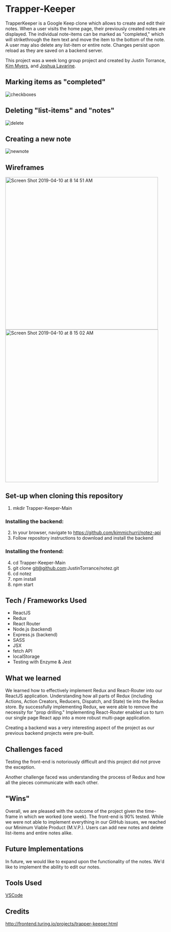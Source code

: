 # Trapper-Keeper
TrapperKeeper is a Google Keep clone which allows to create and edit their notes. When a user visits the home page, their previously created notes are displayed. The individual note-items can be marked as "completed," which will strikethrough the item text and move the item to the bottom of the note. A user may also delete any list-item or entire note. Changes persist upon reload as they are saved on a backend server. 

This project was a week long group project and created by Justin Torrance, [Kim Myers](https://github.com/kimmichurri), and [Joshua Lavarine](https://github.com/jlavar1).


## Marking items as "completed"
![checkboxes](https://user-images.githubusercontent.com/40274984/55854163-18d26200-5b21-11e9-8eed-ef6cd8ebaac1.gif)

## Deleting "list-items" and "notes"
![delete](https://user-images.githubusercontent.com/40274984/55854168-1b34bc00-5b21-11e9-924c-a2884dd0d545.gif)

## Creating a new note
![newnote](https://user-images.githubusercontent.com/40274984/55854175-1cfe7f80-5b21-11e9-9a93-4242ae3e4f24.gif)

## Wireframes
<img width="475" alt="Screen Shot 2019-04-10 at 8 14 51 AM" src="https://user-images.githubusercontent.com/40274984/55886348-c7e65c00-5b68-11e9-8cfe-23ecfd838352.png">
<img width="476" alt="Screen Shot 2019-04-10 at 8 15 02 AM" src="https://user-images.githubusercontent.com/40274984/55886353-c9b01f80-5b68-11e9-898b-ed1c64660b38.png">

## Set-up when cloning this repository
1) mkdir Trapper-Keeper-Main
### Installing the backend:
2) In your browser, navigate to https://github.com/kimmichurri/notez-api
3) Follow repository instructions to download and install the backend
### Installing the frontend:
4) cd Trapper-Keeper-Main
5) git clone git@github.com:JustinTorrance/notez.git
6) cd notez
7) npm install
8) npm start

## Tech / Frameworks Used
- ReactJS
- Redux
- React Router
- Node.js (backend)
- Express.js (backend)
- SASS
- JSX
- fetch API
- localStorage
- Testing with Enzyme & Jest

## What we learned
We learned how to effectively implement Redux and React-Router into our ReactJS application. Understanding how all parts of Redux (including Actions, Action Creators, Reducers, Dispatch, and State) tie into the Redux store. By successfully implementing Redux, we were able to remove the necessity for "prop drilling." Implementing React-Router enabled us to turn our single page React app into a more robust multi-page application. 

Creating a backend was a very interesting aspect of the project as our previous backend projects were pre-built.

## Challenges faced
Testing the front-end is notoriously difficult and this project did not prove the exception. 

Another challenge faced was understanding the process of Redux and how all the pieces communicate with each other. 

## "Wins"
Overall, we are pleased with the outcome of the project given the time-frame in which we worked (one week). The front-end is 90% tested. While we were not able to implement everything in our GitHub issues, we reached our Minimum Viable Product (M.V.P.). Users can add new notes and delete list-items and entire notes alike. 

## Future Implementations
In future, we would like to expand upon the functionality of the notes. We'd like to implement the ability to edit our notes. 

## Tools Used
[VSCode](https://code.visualstudio.com/)

## Credits
http://frontend.turing.io/projects/trapper-keeper.html
